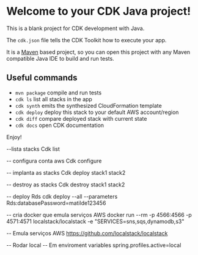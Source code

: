 # Welcome to your CDK Java project!

This is a blank project for CDK development with Java.

The `cdk.json` file tells the CDK Toolkit how to execute your app.

It is a [Maven](https://maven.apache.org/) based project, so you can open this project with any Maven compatible Java IDE to build and run tests.

## Useful commands

 * `mvn package`     compile and run tests
 * `cdk ls`          list all stacks in the app
 * `cdk synth`       emits the synthesized CloudFormation template
 * `cdk deploy`      deploy this stack to your default AWS account/region
 * `cdk diff`        compare deployed stack with current state
 * `cdk docs`        open CDK documentation

Enjoy!


--lista stacks
Cdk list

-- configura conta aws
Cdk configure


-- implanta as stacks
Cdk deploy stack1 stack2 

-- destroy as stacks
Cdk destroy stack1 stack2

-- deploy Rds
cdk deploy --all --parameters Rds:databasePassword=matilde123456

-- cria docker que emula serviços AWS
docker run --rm -p 4566:4566 -p 4571:4571 localstack/localstack -e "SERVICES=sns,sqs,dynamodb,s3"


-- Emula serviços AWS
https://github.com/localstack/localstack


-- Rodar local
-- Em enviroment variables
spring.profiles.active=local

